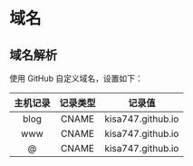# 域名

## 域名解析

使用 GitHub 自定义域名，设置如下：

| 主机记录 | 记录类型 | 记录值 |
| :------: | :----------: | :------: |
| blog | CNAME | kisa747.github.io |
| www  | CNAME | kisa747.github.io |
| @    | CNAME | kisa747.github.io |
